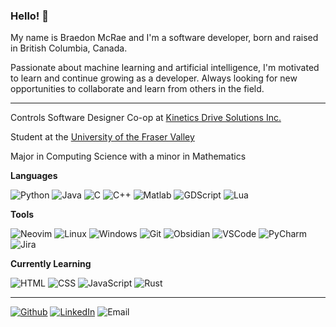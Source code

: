 <!--
**BraedonM/BraedonM** is a ✨ _special_ ✨ repository because its `README.md` (this file) appears on your GitHub profile.

Here are some ideas to get you started:

- 🔭 I’m currently working on ...
- 🌱 I’m currently learning ...
- 👯 I’m looking to collaborate on ...
- 🤔 I’m looking for help with ...
- 💬 Ask me about ...
- 📫 How to reach me: ...
- 😄 Pronouns: ...
- ⚡ Fun fact: ...
-->
### Hello! 👋

My name is Braedon McRae and I'm a software developer, born and raised in British Columbia, Canada.

Passionate about machine learning and artificial intelligence,
I'm motivated to learn and continue growing as a developer.
Always looking for new opportunities to collaborate and learn from others in the field.

---

Controls Software Designer Co-op at [Kinetics Drive Solutions Inc.](https://www.kineticsdrive.com/)

Student at the [University of the Fraser Valley](https://www.ufv.ca/)

Major in Computing Science with a minor in Mathematics

__Languages__

![Python](https://img.shields.io/badge/-Python-000?&logo=Python)
![Java](https://img.shields.io/badge/-Java-000?&logo=Java&logoColor=007396)
![C](https://img.shields.io/badge/-C-000?&logo=C)
![C++](https://img.shields.io/badge/-C++-000?&logo=c%2b%2b&logoColor=00599C)
![Matlab](https://img.shields.io/badge/-Matlab-000?&logo=Mathworks)
![GDScript](https://img.shields.io/badge/-GDScript-000?&logo=godotengine)
![Lua](https://img.shields.io/badge/-Lua-000?&logo=Lua)

__Tools__

![Neovim](https://img.shields.io/badge/-Neovim-000?&logo=Neovim)
![Linux](https://img.shields.io/badge/-Linux-000?&logo=Linux)
![Windows](https://img.shields.io/badge/-Windows-000?&logo=Windows)
![Git](https://img.shields.io/badge/-Git-000?&logo=Git)
![Obsidian](https://img.shields.io/badge/-Obsidian-000?&logo=Obsidian)
![VSCode](https://img.shields.io/badge/-VSCode-000?&logo=Visual%20Studio%20Code)
![PyCharm](https://img.shields.io/badge/-PyCharm-000?&logo=PyCharm)
![Jira](https://img.shields.io/badge/-Jira-000?&logo=Jira)

__Currently Learning__

![HTML](https://img.shields.io/badge/-HTML-000?&logo=HTML5)
![CSS](https://img.shields.io/badge/-CSS-000?&logo=CSS3)
![JavaScript](https://img.shields.io/badge/-JavaScript-000?&logo=JavaScript)
![Rust](https://img.shields.io/badge/-Rust-000?&logo=Rust)

---

<p>
<a href="https://github.com/braedonm" target="_blank"><img alt="Github" src="https://img.shields.io/badge/GitHub-%2312100E.svg?&style=for-the-badge&logo=Github&logoColor=white" /></a>
<a href="https://www.linkedin.com/in/braedonm" target="_blank"><img alt="LinkedIn" src="https://img.shields.io/badge/linkedin-%230077B5.svg?&style=for-the-badge&logo=linkedin&logoColor=white" /></a>
<a href"mailto:braedonmcrae98@gmail.com" target="_blank"><img alt="Email" src="https://img.shields.io/badge/Email-%23D14836.svg?&style=for-the-badge&logo=Gmail&logoColor=white" /></a>
</p>
